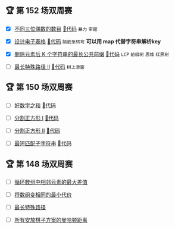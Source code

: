 ## 🏆 第 152 场双周赛
- [x] [不同三位偶数的数目](https://leetcode.cn/contest/biweekly-contest-152/problems/unique-3-digit-even-numbers) [🎈代码](bi_100/bi_152/A.java) `暴力` `审题` 
- [x] [设计电子表格](https://leetcode.cn/contest/biweekly-contest-152/problems/design-spreadsheet) [🎈代码](bi_100/bi_152/B.java)  `脑筋急转弯` **可以用 map 代替字符串解析key**
- [x] [删除元素后 K 个字符串的最长公共前缀](https://leetcode.cn/contest/biweekly-contest-152/problems/longest-common-prefix-of-k-strings-after-removal) [🎈代码](bi_100/bi_152/C.java) `LCP`  `前缀树` `思维` `红黑树`
- [ ] [最长特殊路径 II](https://leetcode.cn/contest/biweekly-contest-152/problems/longest-special-path-ii) [🎈代码](bi_100/bi_152/D.java) `树上滑窗`



## 🏆 第 150 场双周赛
- [ ] [好数字之和](https://leetcode.cn/contest/biweekly-contest-150/problems/sum-of-good-numbers) [🎈代码](bi_100/bi_150/A.java)
- [ ] [分割正方形 I](https://leetcode.cn/contest/biweekly-contest-150/problems/separate-squares-i) [🎈代码](bi_100/bi_150/B.java)
- [ ] [分割正方形 II](https://leetcode.cn/contest/biweekly-contest-150/problems/separate-squares-ii) [🎈代码](bi_100/bi_150/C.java)
- [ ] [最短匹配子字符串](https://leetcode.cn/contest/biweekly-contest-150/problems/shortest-matching-substring) [🎈代码](bi_100/bi_150/D.java)



## 🏆 第 148 场双周赛
- [ ] [循环数组中相邻元素的最大差值](https://leetcode.cn/contest/biweekly-contest-148/problems/maximum-difference-between-adjacent-elements-in-a-circular-array)
- [ ] [将数组变相同的最小代价](https://leetcode.cn/contest/biweekly-contest-148/problems/minimum-cost-to-make-arrays-identical)
- [ ] [最长特殊路径](https://leetcode.cn/contest/biweekly-contest-148/problems/longest-special-path)
- [ ] [所有安放棋子方案的曼哈顿距离](https://leetcode.cn/contest/biweekly-contest-148/problems/manhattan-distances-of-all-arrangements-of-pieces)



